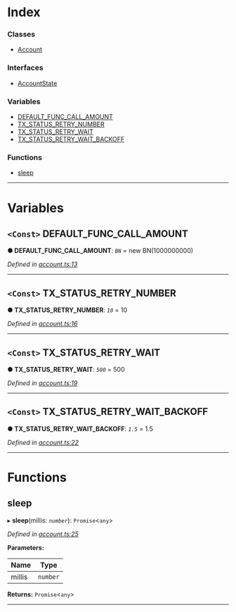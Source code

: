 

# Index

### Classes

* [Account](../classes/_account_.account.md)

### Interfaces

* [AccountState](../interfaces/_account_.accountstate.md)

### Variables

* [DEFAULT_FUNC_CALL_AMOUNT](_account_.md#default_func_call_amount)
* [TX_STATUS_RETRY_NUMBER](_account_.md#tx_status_retry_number)
* [TX_STATUS_RETRY_WAIT](_account_.md#tx_status_retry_wait)
* [TX_STATUS_RETRY_WAIT_BACKOFF](_account_.md#tx_status_retry_wait_backoff)

### Functions

* [sleep](_account_.md#sleep)

---

# Variables

<a id="default_func_call_amount"></a>

## `<Const>` DEFAULT_FUNC_CALL_AMOUNT

**● DEFAULT_FUNC_CALL_AMOUNT**: *`BN`* =  new BN(1000000000)

*Defined in [account.ts:13](https://github.com/nearprotocol/nearlib/blob/e80e115/src.ts/account.ts#L13)*

___
<a id="tx_status_retry_number"></a>

## `<Const>` TX_STATUS_RETRY_NUMBER

**● TX_STATUS_RETRY_NUMBER**: *`10`* = 10

*Defined in [account.ts:16](https://github.com/nearprotocol/nearlib/blob/e80e115/src.ts/account.ts#L16)*

___
<a id="tx_status_retry_wait"></a>

## `<Const>` TX_STATUS_RETRY_WAIT

**● TX_STATUS_RETRY_WAIT**: *`500`* = 500

*Defined in [account.ts:19](https://github.com/nearprotocol/nearlib/blob/e80e115/src.ts/account.ts#L19)*

___
<a id="tx_status_retry_wait_backoff"></a>

## `<Const>` TX_STATUS_RETRY_WAIT_BACKOFF

**● TX_STATUS_RETRY_WAIT_BACKOFF**: *`1.5`* = 1.5

*Defined in [account.ts:22](https://github.com/nearprotocol/nearlib/blob/e80e115/src.ts/account.ts#L22)*

___

# Functions

<a id="sleep"></a>

##  sleep

▸ **sleep**(millis: *`number`*): `Promise`<`any`>

*Defined in [account.ts:25](https://github.com/nearprotocol/nearlib/blob/e80e115/src.ts/account.ts#L25)*

**Parameters:**

| Name | Type |
| ------ | ------ |
| millis | `number` |

**Returns:** `Promise`<`any`>

___


